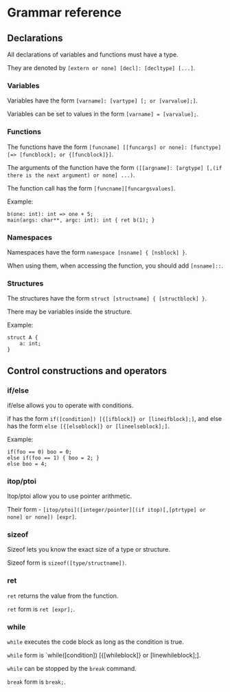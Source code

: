 # Grammar reference

## Declarations

All declarations of variables and functions must have a type.

They are denoted by `[extern or none] [decl]: [decltype] [...]`.

### Variables

Variables have the form `[varname]: [vartype] [; or [varvalue];]`.

Variables can be set to values in the form `[varname] = [varvalue];`.

### Functions

The functions have the form `[funcname] [[funcargs] or none]: [functype] [=> [funcblock]; or {[funcblock]}]`.

The arguments of the function have the form `([[argname]: [argtype] [,(if there is the next argument) or none] ...)`.

The function call has the form `[funcname][funcargsvalues]`.

Example:

    b(one: int): int => one + 5;
    main(args: char**, argc: int): int { ret b(1); }
    
### Namespaces

Namespaces have the form `namespace [nsname] { [nsblock] }`.

When using them, when accessing the function, you should add `[nsname]::`.

### Structures

The structures have the form `struct [structname] { [structblock] }`.

There may be variables inside the structure.

Example:

    struct A {
        a: int;
    }
    
## Control constructions and operators

### if/else

if/else allows you to operate with conditions.

if has the form `if([condition]) [{[ifblock]} or [lineifblock];]`, and else has the form `else [{[elseblock]} or [lineelseblock];]`.

Example:

    if(foo == 0) boo = 0;
    else if(foo == 1) { boo = 2; }
    else boo = 4;
    
### itop/ptoi

Itop/ptoi allow you to use pointer arithmetic.

Their form - `[itop/ptoi]([integer/pointer][(if itop)[,[ptrtype] or none] or none]) [expr]`.

### sizeof

Sizeof lets you know the exact size of a type or structure.

Sizeof form is `sizeof([type/structname])`.

### ret

`ret` returns the value from the function.

`ret` form is `ret [expr];`.

### while

`while` executes the code block as long as the condition is true.

`while` form is `while([condition]) [{[whileblock]} or [linewhileblock];].

`while` can be stopped by the `break` command.

`break` form is `break;`.
